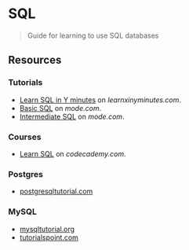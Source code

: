 # SQL
> Guide for learning to use SQL databases

## Resources

### Tutorials

 - [Learn SQL in Y minutes](https://learnxinyminutes.com/docs/sql/) on *learnxinyminutes.com*.
- [Basic SQL](https://mode.com/sql-tutorial/introduction-to-sql/) on _mode.com_.
- [Intermediate SQL](https://mode.com/sql-tutorial/sql-aggregate-functions/) on _mode.com_.

### Courses

- [Learn SQL](https://www.codecademy.com/learn/learn-sql) on *codecademy.com*.

### Postgres

- [postgresqltutorial.com](https://www.postgresqltutorial.com/)

### MySQL

- [mysqltutorial.org](https://www.mysqltutorial.org/)
- [tutorialspoint.com](https://www.tutorialspoint.com/mysql/index.htm)
<!--stackedit_data:
eyJoaXN0b3J5IjpbMjAxNDI3NDQzOV19
-->
